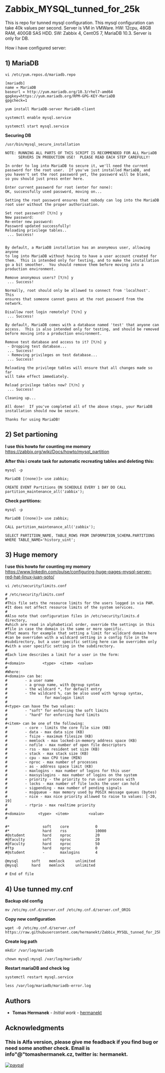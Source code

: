 # Zabbix_MYSQL_tunned_for_25k
This is repo for tunned mysql configuration. This mysql configuration can take 40k values per second. Server is VM in VMWare. HW: 12cpu, 48GB RAM, 400GB SAS HDD. SW: Zabbix 4, CentOS 7, MariaDB 10.3. Server is only for DB.


How i have configured server:
## 1) MariaDB
```
vi /etc/yum.repos.d/mariadb.repo
```
```
[mariadb]
name = MariaDB
baseurl = http://yum.mariadb.org/10.3/rhel7-amd64
gpgkey=https://yum.mariadb.org/RPM-GPG-KEY-MariaDB
gpgcheck=1
```
```
yum install MariaDB-server MariaDB-client
```
```
systemctl enable mysql.service
```
```
systemctl start mysql.service
```
**Securing DB**
```
/usr/bin/mysql_secure_installation
```
```
NOTE: RUNNING ALL PARTS OF THIS SCRIPT IS RECOMMENDED FOR ALL MariaDB
      SERVERS IN PRODUCTION USE!  PLEASE READ EACH STEP CAREFULLY!

In order to log into MariaDB to secure it, we'll need the current
password for the root user.  If you've just installed MariaDB, and
you haven't set the root password yet, the password will be blank,
so you should just press enter here.

Enter current password for root (enter for none):
OK, successfully used password, moving on...

Setting the root password ensures that nobody can log into the MariaDB
root user without the proper authorisation.

Set root password? [Y/n] y
New password:
Re-enter new password:
Password updated successfully!
Reloading privilege tables..
 ... Success!


By default, a MariaDB installation has an anonymous user, allowing anyone
to log into MariaDB without having to have a user account created for
them.  This is intended only for testing, and to make the installation
go a bit smoother.  You should remove them before moving into a
production environment.

Remove anonymous users? [Y/n] y
 ... Success!

Normally, root should only be allowed to connect from 'localhost'.  This
ensures that someone cannot guess at the root password from the network.

Disallow root login remotely? [Y/n] y
 ... Success!

By default, MariaDB comes with a database named 'test' that anyone can
access.  This is also intended only for testing, and should be removed
before moving into a production environment.

Remove test database and access to it? [Y/n] y
 - Dropping test database...
 ... Success!
 - Removing privileges on test database...
 ... Success!

Reloading the privilege tables will ensure that all changes made so far
will take effect immediately.

Reload privilege tables now? [Y/n] y
 ... Success!

Cleaning up...

All done!  If you've completed all of the above steps, your MariaDB
installation should now be secure.

Thanks for using MariaDB!
```
## 2) Set partioning
**I use this howto for counting me momory**
https://zabbix.org/wiki/Docs/howto/mysql_partition

**After this i create task for automatic recreating tables and deleting this:**
```
mysql -p
```
```
MariaDB [(none)]> use zabbix;
```
```
CREATE EVENT Partitions ON SCHEDULE EVERY 1 DAY DO CALL partition_maintenance_all('zabbix');
```

**Check partitions:**
```
mysql -p
```
```
MariaDB [(none)]> use zabbix;
```
```
CALL partition_maintenance_all('zabbix');
```
```
SELECT PARTITION_NAME, TABLE_ROWS FROM INFORMATION_SCHEMA.PARTITIONS WHERE TABLE_NAME='history_uint';
```

## 3) Huge memory
**I use this howto for counting my momory**
https://www.linkedin.com/pulse/configuring-huge-pages-mysql-server-red-hat-linux-juan-soto/
```
vi /etc/security/limits.conf
```
```
# /etc/security/limits.conf
#
#This file sets the resource limits for the users logged in via PAM.
#It does not affect resource limits of the system services.
#
#Also note that configuration files in /etc/security/limits.d directory,
#which are read in alphabetical order, override the settings in this
#file in case the domain is the same or more specific.
#That means for example that setting a limit for wildcard domain here
#can be overriden with a wildcard setting in a config file in the
#subdirectory, but a user specific setting here can be overriden only
#with a user specific setting in the subdirectory.
#
#Each line describes a limit for a user in the form:
#
#<domain>        <type>  <item>  <value>
#
#Where:
#<domain> can be:
#        - a user name
#        - a group name, with @group syntax
#        - the wildcard *, for default entry
#        - the wildcard %, can be also used with %group syntax,
#                 for maxlogin limit
#
#<type> can have the two values:
#        - "soft" for enforcing the soft limits
#        - "hard" for enforcing hard limits
#
#<item> can be one of the following:
#        - core - limits the core file size (KB)
#        - data - max data size (KB)
#        - fsize - maximum filesize (KB)
#        - memlock - max locked-in-memory address space (KB)
#        - nofile - max number of open file descriptors
#        - rss - max resident set size (KB)
#        - stack - max stack size (KB)
#        - cpu - max CPU time (MIN)
#        - nproc - max number of processes
#        - as - address space limit (KB)
#        - maxlogins - max number of logins for this user
#        - maxsyslogins - max number of logins on the system
#        - priority - the priority to run user process with
#        - locks - max number of file locks the user can hold
#        - sigpending - max number of pending signals
#        - msgqueue - max memory used by POSIX message queues (bytes)
#        - nice - max nice priority allowed to raise to values: [-20, 19]
#        - rtprio - max realtime priority
#
#<domain>      <type>  <item>         <value>
#

#*               soft    core            0
#*               hard    rss             10000
#@student        hard    nproc           20
#@faculty        soft    nproc           20
#@faculty        hard    nproc           50
#ftp             hard    nproc           0
#@student        -       maxlogins       4

@mysql      soft    memlock     unlimited
@mysql      hard    memlock     unlimited

# End of file
```

## 4) Use tunned my.cnf
**Backup old config**
```
mv /etc/my.cnf.d/server.cnf /etc/my.cnf.d/server.cnf_ORIG
```
**Copy new configuration**
```
wget -O /etc/my.cnf.d/server.cnf https://raw.githubusercontent.com/hermanekt/Zabbix_MYSQL_tunned_for_25k/master/server.cnf
```
**Create log path**
```
mkdir /var/log/mariadb
```
```
chown mysql:mysql /var/log/mariadb/
```
**Restart mariaDB and check log**
```
systemctl restart mysql.service
```
```
less /var/log/mariadb/mariadb-error.log
```

## Authors

* **Tomas Hermanek** - *Initial work* - [hermanekt](https://github.com/hermanekt)

## Acknowledgments

### This is Alfa version, please give me feadback if you find bug or need some another check. Email is info"@"tomashermanek.cz, twitter is: hermanekt.
[![paypal](https://www.paypalobjects.com/en_US/i/btn/btn_donateCC_LG.gif)](https://www.paypal.com/cgi-bin/webscr?cmd=_donations&business=GEH7YJEBWTFWE&currency_code=USD&source=url)
